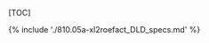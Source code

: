 <!-- this doc is a wrapper intended just to create a better Table of Contents that one created by `pydoc` in built document -->
[TOC]


{% include './810.05a-xl2roefact_DLD_specs.md' %}


<!-- FIXME drop these when finished

DONE. - and reference it in xl2roefact lib doc (adjacent file in this location) instead of `810.05a-xl2roefact_DLD_specs.md`
DONE. - and in mkdocs.yml nevigation

DONE. - and update pdm script for pydoc to not build TOC

-->
